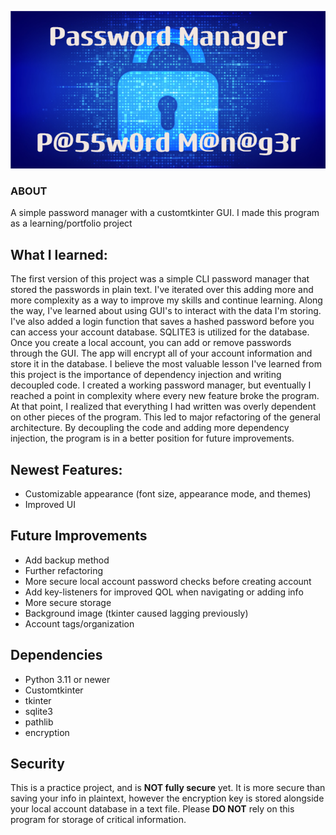 ![Header](./assets/P@55w0rd_M@n@g3r.png)

### ABOUT
A simple password manager with a customtkinter GUI. I made this program as a learning/portfolio project

## What I learned:
The first version of this project was a simple CLI password manager that stored the passwords in plain text. I've iterated over this adding more and more complexity as a way to improve my skills and continue learning. Along the way, I've learned about using GUI's to interact with the data I'm storing. I've also added a login function that saves a hashed password before you can access your account database. SQLITE3 is utilized for the database. Once you create a local account, you can add or remove passwords through the GUI. The app will encrypt all of your account information and store it in the database. I believe the most valuable lesson I've learned from this project is the importance of dependency injection and writing decoupled code. I created a working password manager, but eventually I reached a point in complexity where every new feature broke the program. At that point, I realized that everything I had written was overly dependent on other pieces of the program. This led to major refactoring of the general architecture. By decoupling the code and adding more dependency injection, the program is in a better position for future improvements.

## Newest Features:
- Customizable appearance (font size, appearance mode, and themes)
- Improved UI

## Future Improvements
- Add backup method
- Further refactoring
- More secure local account password checks before creating account
- Add key-listeners for improved QOL when navigating or adding info
- More secure storage
- Background image (tkinter caused lagging previously)
- Account tags/organization

## Dependencies
- Python 3.11 or newer
- Customtkinter
- tkinter
- sqlite3
- pathlib
- encryption


## Security
This is a practice project, and is **NOT fully secure** yet. It is more secure than saving your info in plaintext, however the encryption key is stored alongside your local account database in a text file. Please **DO NOT** rely on this program for storage of critical information.

